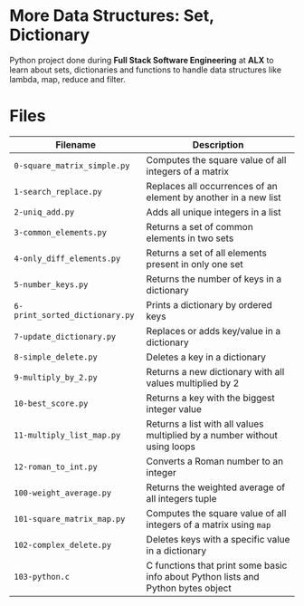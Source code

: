 # More Data Structures: Set, Dictionary
Python project done during **Full Stack Software Engineering** at **ALX** to learn about sets, dictionaries and functions to handle data structures like lambda, map, reduce and filter.

# Files
| Filename | Description |
| -------- | ----------- |
| `0-square_matrix_simple.py` | Computes the square value of all integers of a matrix |
| `1-search_replace.py` | Replaces all occurrences of an element by another in a new list |
| `2-uniq_add.py` | Adds all unique integers in a list |
| `3-common_elements.py` | Returns a set of common elements in two sets |
| `4-only_diff_elements.py` | Returns a set of all elements present in only one set |
| `5-number_keys.py` | Returns the number of keys in a dictionary |
| `6-print_sorted_dictionary.py` | Prints a dictionary by ordered keys |
| `7-update_dictionary.py` | Replaces or adds key/value in a dictionary |
| `8-simple_delete.py` | Deletes a key in a dictionary |
| `9-multiply_by_2.py` | Returns a new dictionary with all values multiplied by 2 |
| `10-best_score.py` | Returns a key with the biggest integer value |
| `11-multiply_list_map.py` | Returns a list with all values multiplied by a number without using loops |
| `12-roman_to_int.py` | Converts a Roman number to an integer |
| `100-weight_average.py` | Returns the weighted average of all integers tuple |
| `101-square_matrix_map.py` | Computes the square value of all integers of a matrix using `map` |
| `102-complex_delete.py` | Deletes keys with a specific value in a dictionary |
| `103-python.c` | C functions that print some basic info about Python lists and Python bytes object |